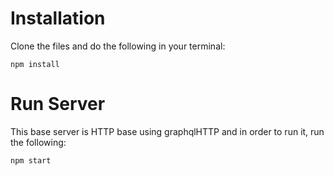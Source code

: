 <h1>Installation</h1>
<p>Clone the files and do the following in your terminal:</p>
<code>npm install</code>
<br />
<h1>Run Server</h1>
<p>This base server is HTTP base using graphqlHTTP and in order to run it, run the following:</p>
<code>npm start</code>
